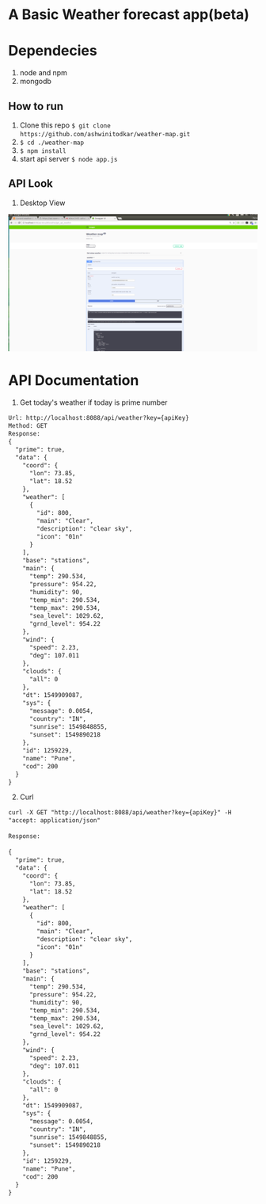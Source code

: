# A Basic Weather forecast app(beta)

# Dependecies

1. node and npm 
2. mongodb

## How to run

1. Clone this repo 
   `$ git clone https://github.com/ashwinitodkar/weather-map.git`
2. `$ cd ./weather-map`
3. `$ npm install`
4. start api server `$ node app.js`


## API Look

1. Desktop View

![Screenshot](./weather-api.png)

# API Documentation

1. Get today's weather if today is prime number
```
Url: http://localhost:8088/api/weather?key={apiKey}
Method: GET
Response:
{
  "prime": true,
  "data": {
    "coord": {
      "lon": 73.85,
      "lat": 18.52
    },
    "weather": [
      {
        "id": 800,
        "main": "Clear",
        "description": "clear sky",
        "icon": "01n"
      }
    ],
    "base": "stations",
    "main": {
      "temp": 290.534,
      "pressure": 954.22,
      "humidity": 90,
      "temp_min": 290.534,
      "temp_max": 290.534,
      "sea_level": 1029.62,
      "grnd_level": 954.22
    },
    "wind": {
      "speed": 2.23,
      "deg": 107.011
    },
    "clouds": {
      "all": 0
    },
    "dt": 1549909087,
    "sys": {
      "message": 0.0054,
      "country": "IN",
      "sunrise": 1549848855,
      "sunset": 1549890218
    },
    "id": 1259229,
    "name": "Pune",
    "cod": 200
  }
}
```

2. Curl

```
curl -X GET "http://localhost:8088/api/weather?key={apiKey}" -H "accept: application/json"

Response:

{
  "prime": true,
  "data": {
    "coord": {
      "lon": 73.85,
      "lat": 18.52
    },
    "weather": [
      {
        "id": 800,
        "main": "Clear",
        "description": "clear sky",
        "icon": "01n"
      }
    ],
    "base": "stations",
    "main": {
      "temp": 290.534,
      "pressure": 954.22,
      "humidity": 90,
      "temp_min": 290.534,
      "temp_max": 290.534,
      "sea_level": 1029.62,
      "grnd_level": 954.22
    },
    "wind": {
      "speed": 2.23,
      "deg": 107.011
    },
    "clouds": {
      "all": 0
    },
    "dt": 1549909087,
    "sys": {
      "message": 0.0054,
      "country": "IN",
      "sunrise": 1549848855,
      "sunset": 1549890218
    },
    "id": 1259229,
    "name": "Pune",
    "cod": 200
  }
}

```
